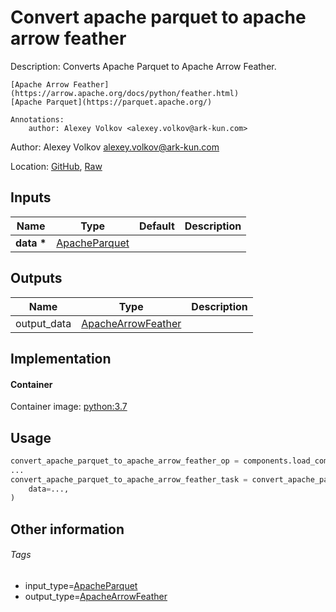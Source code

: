 <!-- BEGIN_GENERATED_CONTENT -->
# Convert apache parquet to apache arrow feather

Description: Converts Apache Parquet to Apache Arrow Feather.

    [Apache Arrow Feather](https://arrow.apache.org/docs/python/feather.html)
    [Apache Parquet](https://parquet.apache.org/)

    Annotations:
        author: Alexey Volkov <alexey.volkov@ark-kun.com>

Author: Alexey Volkov <alexey.volkov@ark-kun.com>

Location: [GitHub](https://github.com/Ark-kun/pipeline_components/blob/master/components/_converters/ApacheParquet/to_ApacheArrowFeather/component.yaml), [Raw](https://raw.githubusercontent.com/Ark-kun/pipeline_components/master/components/_converters/ApacheParquet/to_ApacheArrowFeather/component.yaml)

## Inputs

|Name|Type|Default|Description|
|-|-|-|-|
|**data** **\***|[ApacheParquet]|||

## Outputs

|Name|Type|Description|
|-|-|-|
|output_data|[ApacheArrowFeather]||

## Implementation

#### Container

Container image: [python:3.7](https://hub.docker.com/r/_/python)

## Usage

```python
convert_apache_parquet_to_apache_arrow_feather_op = components.load_component_from_url("https://raw.githubusercontent.com/Ark-kun/pipeline_components/master/components/_converters/ApacheParquet/to_ApacheArrowFeather/component.yaml")
...
convert_apache_parquet_to_apache_arrow_feather_task = convert_apache_parquet_to_apache_arrow_feather_op(
    data=...,
)
```

## Other information

###### Tags

* input_type=[ApacheParquet]
* output_type=[ApacheArrowFeather]

[ApacheArrowFeather]: https://github.com/Ark-kun/pipeline_components/tree/master/types/ApacheArrowFeather
[ApacheParquet]: https://github.com/Ark-kun/pipeline_components/tree/master/types/ApacheParquet
<!-- END_GENERATED_CONTENT -->
